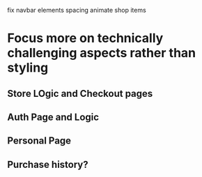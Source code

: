 fix navbar elements spacing
animate shop items 

# Focus more on technically challenging aspects rather than styling

## Store LOgic and Checkout pages
## Auth Page and Logic 
## Personal Page 
## Purchase history?

